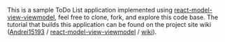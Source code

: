 This is a sample ToDo List application implemented using [react-model-view-viewmodel](https://www.npmjs.com/package/react-model-view-viewmodel), feel free to clone, fork, and explore this code base. The tutorial that builds this application can be found on the project site wiki ([Andrei15193](https://github.com/Andrei15193) / [react-model-view-viewmodel](https://github.com/Andrei15193/react-model-view-viewmodel) / [wiki](https://github.com/Andrei15193/react-model-view-viewmodel/wiki)).
